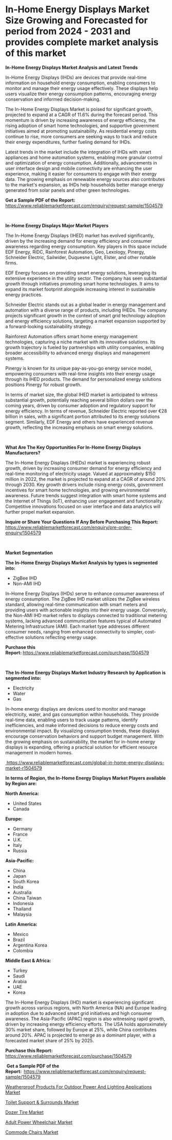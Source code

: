 <p><h1>In-Home Energy Displays Market Size Growing and Forecasted for period from 2024 - 2031 and provides complete market analysis of this market</h1></p><p><strong>In-Home Energy Displays Market Analysis and Latest Trends</strong></p>
<p><p>In-Home Energy Displays (IHDs) are devices that provide real-time information on household energy consumption, enabling consumers to monitor and manage their energy usage effectively. These displays help users visualize their energy consumption patterns, encouraging energy conservation and informed decision-making.</p><p>The In-Home Energy Displays Market is poised for significant growth, projected to expand at a CAGR of 11.6% during the forecast period. This momentum is driven by increasing awareness of energy efficiency, the rising adoption of smart home technologies, and supportive government initiatives aimed at promoting sustainability. As residential energy costs continue to rise, more consumers are seeking ways to track and reduce their energy expenditures, further fueling demand for IHDs.</p><p>Latest trends in the market include the integration of IHDs with smart appliances and home automation systems, enabling more granular control and optimization of energy consumption. Additionally, advancements in user interface design and mobile connectivity are enhancing the user experience, making it easier for consumers to engage with their energy data. The growing emphasis on renewable energy sources also contributes to the market's expansion, as IHDs help households better manage energy generated from solar panels and other green technologies.</p></p>
<p><strong>Get a Sample PDF of the Report:&nbsp;</strong> <a href="https://www.reliablemarketforecast.com/enquiry/request-sample/1504579?utm_campaign=1159&utm_medium=2&utm_source=Github&utm_content=ia&utm_term=27092024&utm_id=in-home-energy-displays">https://www.reliablemarketforecast.com/enquiry/request-sample/1504579</a></p>
<p>&nbsp;</p>
<p><strong>In-Home Energy Displays Major Market Players</strong></p>
<p><p>The In-Home Energy Displays (IHED) market has evolved significantly, driven by the increasing demand for energy efficiency and consumer awareness regarding energy consumption. Key players in this space include EDF Energy, RiDC, Rainforest Automation, Geo, Lexology, Pinergy, Schneider Electric, Sailwider, Duquesne Light, Elster, and other notable firms. </p><p>EDF Energy focuses on providing smart energy solutions, leveraging its extensive experience in the utility sector. The company has seen substantial growth through initiatives promoting smart home technologies. It aims to expand its market footprint alongside increasing interest in sustainable energy practices. </p><p>Schneider Electric stands out as a global leader in energy management and automation with a diverse range of products, including IHEDs. The company projects significant growth in the context of smart grid technology adoption and energy efficiency solutions, targeting a market expansion supported by a forward-looking sustainability strategy.</p><p>Rainforest Automation offers smart home energy management technologies, capturing a niche market with its innovative solutions. Its growth trajectory is fueled by partnerships with utility companies, enabling broader accessibility to advanced energy displays and management systems.</p><p>Pinergy is known for its unique pay-as-you-go energy service model, empowering consumers with real-time insights into their energy usage through its IHED products. The demand for personalized energy solutions positions Pinergy for robust growth.</p><p>In terms of market size, the global IHED market is anticipated to witness substantial growth, potentially reaching several billion dollars over the coming years, driven by consumer adoption and regulatory support for energy efficiency. In terms of revenue, Schneider Electric reported over €28 billion in sales, with a significant portion attributed to its energy solutions segment. Similarly, EDF Energy and others have experienced revenue growth, reflecting the increasing emphasis on smart energy solutions.</p></p>
<p>&nbsp;</p>
<p><strong>What Are The Key Opportunities For In-Home Energy Displays Manufacturers?</strong></p>
<p><p>The In-Home Energy Displays (IHEDs) market is experiencing robust growth, driven by increasing consumer demand for energy efficiency and real-time monitoring of electricity usage. Valued at approximately $150 million in 2022, the market is projected to expand at a CAGR of around 20% through 2030. Key growth drivers include rising energy costs, government incentives for smart home technologies, and growing environmental awareness. Future trends suggest integration with smart home systems and the Internet of Things (IoT), enhancing user engagement and functionality. Competitive innovations focused on user interface and data analytics will further propel market expansion.</p></p>
<p><strong>Inquire or Share Your Questions If Any Before Purchasing This Report:</strong> <a href="https://www.reliablemarketforecast.com/enquiry/pre-order-enquiry/1504579?utm_campaign=1159&utm_medium=2&utm_source=Github&utm_content=ia&utm_term=27092024&utm_id=in-home-energy-displays">https://www.reliablemarketforecast.com/enquiry/pre-order-enquiry/1504579</a></p>
<p>&nbsp;</p>
<p><strong>Market Segmentation</strong></p>
<p><strong>The In-Home Energy Displays Market Analysis by types is segmented into:</strong></p>
<p><ul><li>ZigBee IHD</li><li>Non-AMI IHD</li></ul></p>
<p><p>In-Home Energy Displays (IHDs) serve to enhance consumer awareness of energy consumption. The ZigBee IHD market utilizes the ZigBee wireless standard, allowing real-time communication with smart meters and providing users with actionable insights into their energy usage. Conversely, the Non-AMI IHD market refers to displays connected to traditional metering systems, lacking advanced communication features typical of Automated Metering Infrastructure (AMI). Each market type addresses different consumer needs, ranging from enhanced connectivity to simpler, cost-effective solutions reflecting energy usage.</p></p>
<p><strong>Purchase this Report:&nbsp;</strong><a href="https://www.reliablemarketforecast.com/purchase/1504579?utm_campaign=1159&utm_medium=2&utm_source=Github&utm_content=ia&utm_term=27092024&utm_id=in-home-energy-displays">https://www.reliablemarketforecast.com/purchase/1504579</a></p>
<p>&nbsp;</p>
<p><strong>The In-Home Energy Displays Market Industry Research by Application is segmented into:</strong></p>
<p><ul><li>Electricity</li><li>Water</li><li>Gas</li></ul></p>
<p><p>In-home energy displays are devices used to monitor and manage electricity, water, and gas consumption within households. They provide real-time data, enabling users to track usage patterns, identify inefficiencies, and make informed decisions to reduce energy costs and environmental impact. By visualizing consumption trends, these displays encourage conservation behaviors and support budget management. With the growing emphasis on sustainability, the market for in-home energy displays is expanding, offering a practical solution for efficient resource management in modern homes.</p></p>
<p><a href="https://www.reliablemarketforecast.com/global-in-home-energy-displays-market-r1504579?utm_campaign=1159&utm_medium=2&utm_source=Github&utm_content=ia&utm_term=27092024&utm_id=in-home-energy-displays">&nbsp;https://www.reliablemarketforecast.com/global-in-home-energy-displays-market-r1504579</a></p>
<p><strong>In terms of Region, the In-Home Energy Displays Market Players available by Region are:</strong></p>
<p>
    <p> <strong> North America: </strong>
        <ul>
            <li>United States</li>
            <li>Canada</li>
        </ul>
        </p> 
    <p> <strong> Europe: </strong>
        <ul>
            <li>Germany</li>
            <li>France</li>
            <li>U.K.</li>
            <li>Italy</li>
            <li>Russia</li>
        </ul>
        </p> 
    <p> <strong> Asia-Pacific: </strong>
        <ul>
            <li>China</li>
            <li>Japan</li>
            <li>South Korea</li>
            <li>India</li>
            <li>Australia</li>
            <li>China Taiwan</li>
            <li>Indonesia</li>
            <li>Thailand</li>
            <li>Malaysia</li>
        </ul>
        </p> 
    <p> <strong> Latin America: </strong>
        <ul>
            <li>Mexico</li>
            <li>Brazil</li>
            <li>Argentina Korea</li>
            <li>Colombia</li>
        </ul>
        </p> 
    <p> <strong> Middle East & Africa: </strong>
        <ul>
            <li>Turkey</li>
            <li>Saudi</li>
            <li>Arabia</li>
            <li>UAE</li>
            <li>Korea</li>
        </ul>
    </p>
    </p>
<p><p>The In-Home Energy Displays (IHD) market is experiencing significant growth across various regions, with North America (NA) and Europe leading in adoption due to advanced smart grid initiatives and high consumer awareness. The Asia-Pacific (APAC) region is also witnessing rapid growth, driven by increasing energy efficiency efforts. The USA holds approximately 30% market share, followed by Europe at 25%, while China contributes around 20%. APAC is projected to emerge as a dominant player, with a forecasted market share of 25% by 2025.</p></p>
<p><strong>Purchase this Report: </strong><a href="https://www.reliablemarketforecast.com/purchase/1504579?utm_campaign=1159&utm_medium=2&utm_source=Github&utm_content=ia&utm_term=27092024&utm_id=in-home-energy-displays">https://www.reliablemarketforecast.com/purchase/1504579</a></p>
<p>&nbsp;<strong>Get a Sample PDF of the Report:&nbsp;&nbsp;</strong><a href="https://www.reliablemarketforecast.com/enquiry/request-sample/1504579?utm_campaign=1159&utm_medium=2&utm_source=Github&utm_content=ia&utm_term=27092024&utm_id=in-home-energy-displays">https://www.reliablemarketforecast.com/enquiry/request-sample/1504579</a></p>
<p><strong></strong></p>
<p><p><a href="https://github.com/ChiragRP21/Market-Research-Report-List-6/blob/main/weatherproof-products-for-outdoor-power-and-lighting-applications-market.md?utm_campaign=1159&utm_medium=2&utm_source=Github&utm_content=ia&utm_term=27092024&utm_id=in-home-energy-displays">Weatherproof Products For Outdoor Power And Lighting Applications Market</a></p><p><a href="https://issuu.com/reportprime-2/docs/toilet-support-surrounds-market-siz_23318d6fd14bdb?utm_campaign=1159&utm_medium=2&utm_source=Github&utm_content=ia&utm_term=27092024&utm_id=in-home-energy-displays">Toilet Support & Surrounds Market</a></p><p><a href="https://www.linkedin.com/pulse/dozer-tire-market2024-2031-industry-insights-investment-dwtne?trackingId=X0Zp%2FN2mTYWZSMTJ6DICFw%3D%3D&utm_campaign=1159&utm_medium=2&utm_source=Github&utm_content=ia&utm_term=27092024&utm_id=in-home-energy-displays">Dozer Tire Market</a></p><p><a href="https://www.linkedin.com/pulse/insights-adult-power-wheelchair-market-share-competitive-lvxrf?utm_campaign=1159&utm_medium=2&utm_source=Github&utm_content=ia&utm_term=27092024&utm_id=in-home-energy-displays">Adult Power Wheelchair Market</a></p><p><a href="https://issuu.com/reportprime-2/docs/commode-chairs-market-size-2030.ppt_4a244a864afcc9?utm_campaign=1159&utm_medium=2&utm_source=Github&utm_content=ia&utm_term=27092024&utm_id=in-home-energy-displays">Commode Chairs Market</a></p></p>